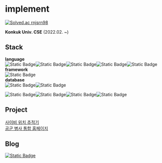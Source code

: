 <h1>implement</h1>

[![Solved.ac rnjsrn98](http://mazassumnida.wtf/api/generate_badge?boj=rnjsrn98)](https://solved.ac/rnjsrn98)

<p><b>Konkuk Univ. CSE</b> (2022.02. ~)</p>
<h2>Stack</h2>
<b>language</b>
<div style="display:flex">
  <img alt="Static Badge" src="https://img.shields.io/badge/python-3776AB?logo=python&logoColor=f5f5f5">
  <img alt="Static Badge" src="https://img.shields.io/badge/java-F80000?logo=oracle&logoColor=f5f5f5">
  <img alt="Static Badge" src="https://img.shields.io/badge/C-A8B9CC?logo=c&logoColor=f5f5f5">
  <img alt="Static Badge" src="https://img.shields.io/badge/JS-F7DF1E?logo=javascript&logoColor=f5f5f5">
  <img alt="Static Badge" src="https://img.shields.io/badge/Kotlin-7F52FF?logo=kotlin&logoColor=f5f5f5">
</div>
<b>framework</b>
<div style="display:flex">
    <img alt="Static Badge" src="https://img.shields.io/badge/FLASK-000000?logo=flask&logoColor=f5f5f5">
</div>
<b>database</b>
<div style="display:flex">
    <img alt="Static Badge" src="https://img.shields.io/badge/mysql-4479A1?logo=mysql&logoColor=f5f5f5">
    <img alt="Static Badge" src="https://img.shields.io/badge/firebase-FFCA28?logo=firebase&logoColor=f5f5f5">
</div>

<p> </p>
<div style="display:flex">
    <img alt="Static Badge" src="https://img.shields.io/badge/aws-RDS-527FFF?logo=amazonrds&logoColor=f5f5f5">
    <img alt="Static Badge" src="https://img.shields.io/badge/aws-EC2-FF9900?logo=amazonec2&logoColor=f5f5f5">
    <img alt="Static Badge" src="https://img.shields.io/badge/aws-beanstalk-FF9900?logo=amazonaws&logoColor=f5f5f5">
    <img alt="Static Badge" src="https://img.shields.io/badge/android-34A853?logo=android&logoColor=f5f5f5">
</div>

<h2>Project</h2>
<div style="display:flex;flex-direction:column">
  <a href="https://play.google.com/store/apps/details?id=com.cmon.pseudoLocationTracker&hl=en-KR">사이비 위치 추적기</a>
  <a href="https://implementing.tistory.com/53">공군 병사 통합 홈페이지</a>
</div>

<h2>Blog</h2>
  <a href="https://implementing.tistory.com/">
    <img alt="Static Badge" src="https://img.shields.io/badge/tistory-000000?logo=tistory&logoColor=f5f5f5">
  </a>

